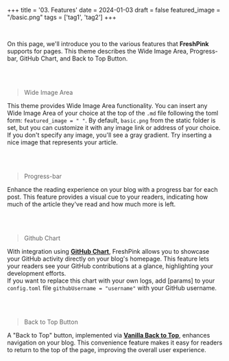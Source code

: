 +++
title = '03. Features'
date = 2024-01-03
draft = false
featured_image = "/basic.png"
tags = ['tag1', 'tag2']
+++

<br>

On this page, we'll introduce you to the various features that **FreshPink** supports for pages. This theme describes the Wide Image Area, Progress-bar, GitHub Chart, and Back to Top Button.

<br>
<br>

> Wide Image Area

This theme provides Wide Image Area functionality. You can insert any Wide Image Area of your choice at the top of the `.md` file following the toml form: `featured_image = " "`. By default, `basic.png` from the static folder is set, but you can customize it with any image link or address of your choice. If you don't specify any image, you'll see a gray gradient. Try inserting a nice image that represents your article.

<br>
<br>

> Progress-bar

Enhance the reading experience on your blog with a progress bar for each post. This feature provides a visual cue to your readers, indicating how much of the article they've read and how much more is left.

<br>
<br>

> Github Chart

With integration using [**GitHub Chart**](https://github.com/akerl/githubchart), FreshPink allows you to showcase your GitHub activity directly on your blog's homepage. This feature lets your readers see your GitHub contributions at a glance, highlighting your development efforts.
<br>
If you want to replace this chart with your own logs, add [params] to your `config.toml` file `githubUsername = "username"` with your GitHub username.

<br>
<br>

> Back to Top Button

A "Back to Top" button, implemented via [**Vanilla Back to Top**](https://github.com/vfeskov/vanilla-back-to-top), enhances navigation on your blog. This convenience feature makes it easy for readers to return to the top of the page, improving the overall user experience.

<br>
<br>
